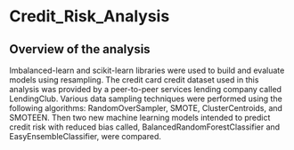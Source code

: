 # Credit_Risk_Analysis
## Overview of the analysis
Imbalanced-learn and scikit-learn libraries were used to build and evaluate models using resampling. The credit card credit dataset used in this analysis was provided by a peer-to-peer services lending company called LendingClub. Various data sampling techniques were performed using the following algorithms: RandomOverSampler, SMOTE, ClusterCentroids, and SMOTEEN. Then two new machine learning models intended to predict credit risk with reduced bias called, BalancedRandomForestClassifier and EasyEnsembleClassifier, were compared.
